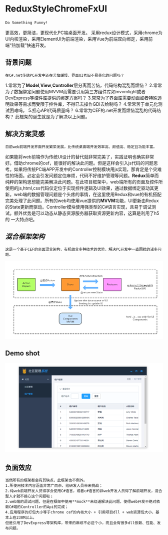 # ReduxStyleChromeFxUI
    Do Something Funny!

  更高效，更简洁，更现代化PC端桌面开发。
  采用redux设计模式，采用chrome为UI内核渲染，采用ElementUI为前端渲染，采用Vue为前端双向绑定，采用前端“热加载”快速开发。

## 背景问题
    在C#.net传统PC开发中还在苦恼缓慢，界面UI老旧不易美化的问题吗？
  1.常常为了**Model**,**View**,**Controller**层分离而苦恼，代码结构混乱而烦恼？
  2.常常为了数据绑定问题使用MVVM而需要引用第三方组件库如mvvmlight或者DevExpress等控件库提供的绑定方案吗？
  3.常常为了界面库需要动画或者特殊透明效果等需求而受限于控件库，不得已去操作GDI去绘制吗？
  4.常常苦于单元化测试困难吗，
  5.担心API代码质量吗？
  6.常常为CEF的.net开发而烦恼混乱的代码结构？
  此框架的诞生就是为了解决以上问题。
## 解决方案灵感
    目前web前端开发界面开发繁荣发展，比传统桌面端开发效率高、颜值高、稳定且功能丰富。
如果能将web前端作为传统UI设计的替代就非常完美了，实践证明也确实非常好。借助chrome的cef，能很好的解决此问题。但是这样会引入js代码的问题思考。如果将传统PC端APP开发中的Controller控制模块用js实现，那肯定是个灾难性的场面。必定会引发问题定位麻烦，代码不好维护管理等问题。**Redux**简单而纯粹的架构思想能完美解决此问题。在此项目框架中，web端所有的页面及控件所使用的js,html,css代码仅定位于实现控件逻辑及UI效果，通过数据绑定驱动其更新。web端的数据管理问题是个头疼的事情，在这里使用Redux和vue的有机搭配完美处理了此问题。所有的web均使用vue提供的**MVVM**功能，UI更新由Redux的State更新而驱动。Controller模块使用强类型的C#语言实现，且易于调试测试。额外优势是可以动态从静态资源服务器获取资源更新内容，这算是利用了h5的 一大特点吧。
## _混合框架架构_
    这是一个基于CEF的桌面混合架构，有机结合多种技术的优势，解决PC开发中一直困扰的诸多问题。
![混合架构图](https://github.com/jiahengaa/ReduxStyleChromeFxUI/blob/master/DemoShot/architecture%20.png)
## Demo shot
![example1.png](https://github.com/jiahengaa/ReduxStyleChromeFxUI/blob/master/DemoShot/example1.png)
## 负面效应
    当然所有的框架都会有其缺点，此框架也不例外。
    1.所使用技术内容涵盖非常广而杂，给研发人员带来挑战；
    2.纯web前端开发人员得学会使用C#语言，或者c#语言的非web开发人员得了解前端开发，混合型人才就不担心这个问题啦；
    3.web端的调试问题，但是在框架中使用**mock**来绕道解决此问题，使得web开发不绝对依赖C#端的Controller的Api的完成；
    4.应用程序的打包大小等于chrome cef的内核大小 + 引用项目dll + web资源包大小，基本上在230M以上。
    但是引用了DevExpress等架构库，带来的麻烦不必这个小，而且会有很多dll依赖、性能、发布问题。

